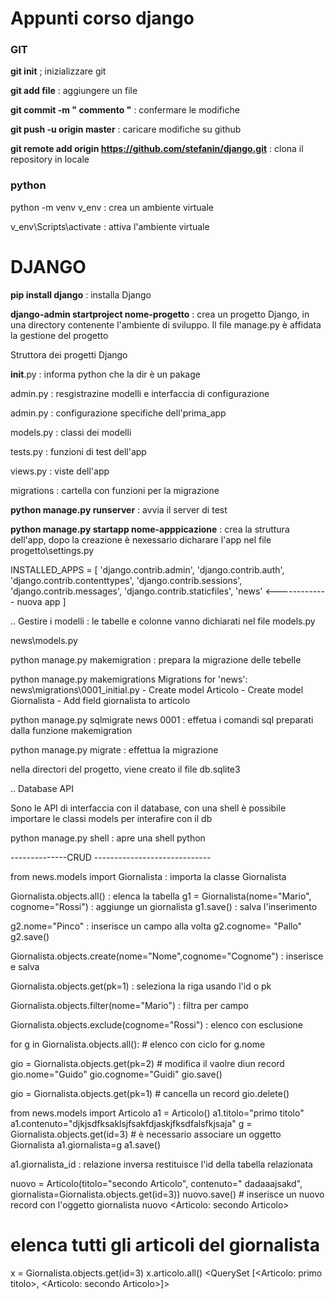 #  Appunti corso django

### GIT 
**git init** ; inizializzare git

**git add  file** : aggiungere un file

**git commit -m " commento "** : confermare le modifiche

**git push -u origin master**  : caricare modifiche su github

**git remote add origin https://github.com/stefanin/django.git** : clona il repository in locale

### python

python -m venv v_env : crea un ambiente virtuale 

v_env\Scripts\activate : attiva l'ambiente virtuale

# DJANGO

**pip install django** : installa Django

**django-admin startproject nome-progetto** : crea un progetto Django, in una directory contenente l'ambiente di sviluppo. Il file manage.py è affidata la gestione del progetto

Struttora dei progetti Django

__init__.py :  informa python che la dir è un pakage

admin.py    :  resgistrazine modelli e interfaccia di configurazione

admin.py    :  configurazione specifiche dell'prima_app

models.py   : classi dei modelli 

tests.py    :  funzioni di test dell'app

views.py    :  viste dell'app

migrations  :  cartella con funzioni per la migrazione


**python manage.py runserver** : avvia il server di test

**python manage.py startapp nome-apppicazione** : crea la struttura dell'app, dopo la creazione è nexessario dicharare l'app nel file progetto\settings.py

INSTALLED_APPS = [
    'django.contrib.admin',
    'django.contrib.auth',
    'django.contrib.contenttypes',
    'django.contrib.sessions',
    'django.contrib.messages',
    'django.contrib.staticfiles',
    'news'  <------------- nuova app
]


.. Gestire i modelli :
le tabelle e colonne vanno dichiarati nel file models.py

news\models.py

python manage.py makemigration : prepara la migrazione delle tebelle

python manage.py makemigrations
Migrations for 'news':
  news\migrations\0001_initial.py
    - Create model Articolo
    - Create model Giornalista
    - Add field giornalista to articolo

python manage.py sqlmigrate news 0001 : effetua i comandi sql preparati dalla funzione makemigration

python manage.py migrate : effettua la migrazione

nella directori del progetto, viene creato il file db.sqlite3    


.. Database API

Sono le API di interfaccia con il database, con una shell è possibile importare le classi models per interafire con il db

python manage.py shell : apre una shell python

--------------CRUD -----------------------------

from news.models import Giornalista  : importa la classe Giornalista

Giornalista.objects.all() : elenca la tabella
g1 = Giornalista(nome="Mario", cognome="Rossi") : aggiunge un giornalista
g1.save()                                       : salva l'inserimento

g2.nome="Pinco"   :  inserisce un campo alla volta
g2.cognome= "Pallo"
g2.save()

Giornalista.objects.create(nome="Nome",cognome="Cognome") : inserisce e salva

Giornalista.objects.get(pk=1)  : seleziona la riga usando l'id o pk

Giornalista.objects.filter(nome="Mario") : filtra per campo

Giornalista.objects.exclude(cognome="Rossi") : elenco con esclusione


for g in Giornalista.objects.all():  # elenco con ciclo for
     g.nome

gio = Giornalista.objects.get(pk=2) #  modifica il vaolre diun record
gio.nome="Guido"
gio.cognome="Guidi"
gio.save()

gio = Giornalista.objects.get(pk=1) # cancella un record
gio.delete()

from news.models import Articolo
a1 = Articolo()
a1.titolo="primo titolo"
a1.contenuto="djkjsdfksaklsjfsakfdjaskjfksdfalsfkjsaja"
g = Giornalista.objects.get(id=3) # è necessario associare un oggetto Giornalista
a1.giornalista=g
a1.save()


a1.giornalista_id : relazione inversa restituisce l'id della tabella relazionata

nuovo = Articolo(titolo="secondo Articolo", contenuto=" dadaaajsakd", giornalista=Giornalista.objects.get(id=3))
nuovo.save() # inserisce un nuovo record con l'oggetto giornalista
nuovo
<Articolo: secondo Articolo>

# elenca tutti gli articoli del giornalista 
x = Giornalista.objects.get(id=3)
x.articolo.all()
<QuerySet [<Articolo: primo titolo>, <Articolo: secondo Articolo>]>
 

